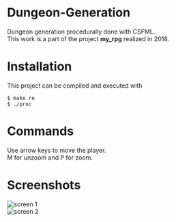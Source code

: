 # Dungeon-Generation
Dungeon generation procedurally done with CSFML.<br>
This work is a part of the project **my_rpg** realized in 2018.<br>

# Installation
This project can be compiled and executed with<br>
```
$ make re
$ ./proc
```

# Commands
Use arrow keys to move the player.<br>
M for unzoom and P for zoom.

# Screenshots
![screen 1](https://github.com/lplanch/my_procedural_rpg_2017/blob/master/ressources/screen_1.png)<br>
![screen 2](https://github.com/lplanch/my_procedural_rpg_2017/blob/master/ressources/screen_2.png)<br>
